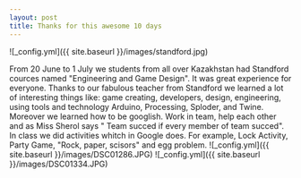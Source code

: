 ```yaml
---
layout: post
title: Thanks for this awesome 10 days
---
```


![_config.yml]({{ site.baseurl }}/images/standford.jpg)

From 20 June to 1 July we students from all over Kazakhstan had Standford cources named "Engineering and Game Design".
It was great experience for everyone. Thanks to our fabulous teacher from Standford we learned a lot of interesting things like: 
game creating, developers, design, engineering, using tools and technology Arduino, Processing, Sploder, and Twine. Moreover we learned how to be googlish.
Work in team, help each other and as Miss Sherol says " Team succed if every member of team succed".  
In class we did activities whitch in Google does. For example, Lock Activity, Party Game, "Rock, paper, scisors" and egg problem. 
![_config.yml]({{ site.baseurl }}/images/DSC01286.JPG)
![_config.yml]({{ site.baseurl }}/images/DSC01334.JPG)

